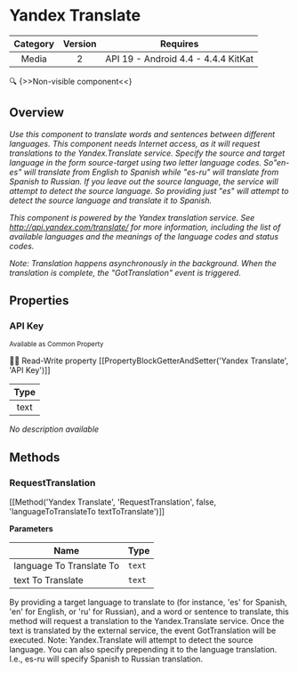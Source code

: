 # Yandex Translate

| Category | Version | Requires |
|:--------:|:-------:|:--------:|
|Media|2|API 19 - Android 4.4 - 4.4.4 KitKat|

:mag: {>>Non-visible component<<}

## Overview

_Use this component to translate words and sentences between different languages. This component needs Internet access, as it will request translations to the Yandex.Translate service. Specify the source and target language in the form source-target using two letter language codes. So"en-es" will translate from English to Spanish while "es-ru" will translate from Spanish to Russian. If you leave out the source language, the service will attempt to detect the source language. So providing just "es" will attempt to detect the source language and translate it to Spanish.<p /> This component is powered by the Yandex translation service.  See http://api.yandex.com/translate/ for more information, including the list of available languages and the meanings of the language codes and status codes. <p />Note: Translation happens asynchronously in the background. When the translation is complete, the "GotTranslation" event is triggered._

## Properties

### API Key

<small>Available as Common Property</small>

:eyes::pencil: Read-Write property
[[PropertyBlockGetterAndSetter('Yandex Translate', 'API Key')]]

| Type |
|:----:|
|text|

_No description available_

## Methods

### RequestTranslation



[[Method('Yandex Translate', 'RequestTranslation', false, 'languageToTranslateTo textToTranslate')]]

**Parameters**

| Name | Type |
|------|------|
|language To Translate To|`text`|
|text To Translate|`text`|


By providing a target language to translate to (for instance, 'es' for Spanish, 'en' for English, or 'ru' for Russian), and a word or sentence to translate, this method will request a translation to the Yandex.Translate service.
Once the text is translated by the external service, the event GotTranslation will be executed.
Note: Yandex.Translate will attempt to detect the source language. You can also specify prepending it to the language translation. I.e., es-ru will specify Spanish to Russian translation.